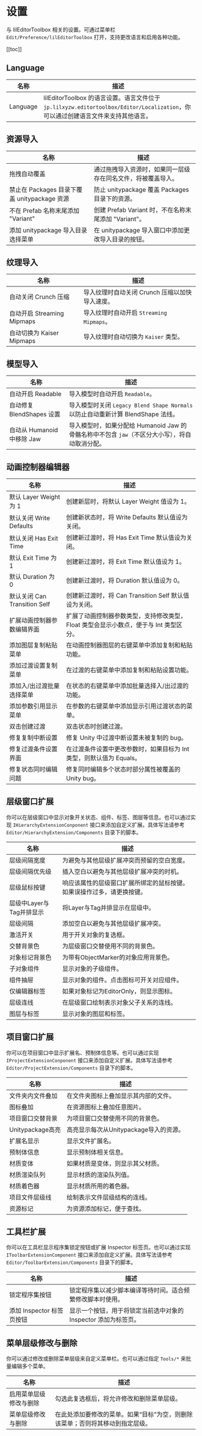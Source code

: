 ﻿# 设置

与 lilEditorToolbox 相关的设置。可通过菜单栏 `Edit/Preference/lilEditorToolbox` 打开，支持更改语言和启用各种功能。

[[toc]]

## Language

|名称|描述|
|-|-|
|Language|lilEditorToolbox 的语言设置。语言文件位于 `jp.lilxyzw.editortoolbox/Editor/Localization`，你可以通过创建语言文件来支持其他语言。|

## 资源导入

|名称|描述|
|-|-|
|拖拽自动覆盖|通过拖拽导入资源时，如果同一层级存在同名文件，将被覆盖导入。|
|禁止在 Packages 目录下覆盖 unitypackage 资源|防止 unitypackage 覆盖 Packages 目录下的资源。|
|不在 Prefab 名称末尾添加 "Variant"|创建 Prefab Variant 时，不在名称末尾添加 "Variant"。|
|添加 unitypackage 导入目录选择菜单|在 unitypackage 导入窗口中添加更改导入目录的按钮。|

## 纹理导入

|名称|描述|
|-|-|
|自动关闭 Crunch 压缩|导入纹理时自动关闭 Crunch 压缩以加快导入速度。|
|自动开启 Streaming Mipmaps|导入纹理时自动开启 `Streaming Mipmaps`。|
|自动切换为 Kaiser Mipmaps|导入纹理时自动切换为 `Kaiser` 类型。|

## 模型导入

|名称|描述|
|-|-|
|自动开启 Readable|导入模型时自动开启 `Readable`。|
|自动修复 BlendShapes 设置|导入模型时关闭 `Legacy Blend Shape Normals` 以防止自动重新计算 BlendShape 法线。|
|自动从 Humanoid 中移除 Jaw|导入模型时，如果分配给 Humanoid Jaw 的骨骼名称中不包含 `jaw`（不区分大小写），将自动取消分配。|

## 动画控制器编辑器

|名称|描述|
|-|-|
|默认 Layer Weight 为 1|创建新层时，将默认 Layer Weight 值设为 1。|
|默认关闭 Write Defaults|创建新状态时，将 Write Defaults 默认值设为关闭。|
|默认关闭 Has Exit Time|创建新过渡时，将 Has Exit Time 默认值设为关闭。|
|默认 Exit Time 为 1|创建新过渡时，将 Exit Time 默认值设为 1。|
|默认 Duration 为 0|创建新过渡时，将 Duration 默认值设为 0。|
|默认关闭 Can Transition Self|创建新过渡时，将 Can Transition Self 默认值设为关闭。|
|扩展动画控制器参数编辑界面|扩展了动画控制器参数类型，支持修改类型，Float 类型会显示小数点，便于与 Int 类型区分。|
|添加图层复制粘贴菜单|在动画控制器图层的右键菜单中添加复制和粘贴功能。|
|添加过渡设置复制菜单|在过渡的右键菜单中添加复制和粘贴设置功能。|
|添加入/出过渡批量选择菜单|在状态的右键菜单中添加批量选择入/出过渡的功能。|
|添加参数引用显示菜单|在参数的右键菜单中添加显示引用过渡状态的菜单。|
|双击创建过渡|双击状态时创建过渡。|
|修复复制中断设置|修复 Unity 中过渡中断设置未被复制的 bug。|
|修复过渡条件设置界面|在过渡条件设置中更改参数时，如果目标为 Int 类型，则默认值为 Equals。|
|修复状态同时编辑问题|修复同时编辑多个状态时部分属性被覆盖的 Unity bug。|

## 层级窗口扩展

你可以在层级窗口中显示对象开关状态、组件、标签、图层等信息。也可以通过实现 `IHierarchyExtensionConponent` 接口来添加自定义扩展。具体写法请参考 `Editor/HierarchyExtension/Components` 目录下的脚本。

|名称|描述|
|-|-|
|层级间隔宽度|为避免与其他层级扩展冲突而预留的空白宽度。|
|层级间隔优先级|插入空白以避免与其他层级扩展冲突的时机。|
|层级鼠标按键|响应该属性的层级窗口扩展所绑定的鼠标按键。如果误操作过多，请更换按键。|
|层级中Layer与Tag并排显示|将Layer与Tag并排显示在层级中。|
|层级间隔|添加空白以避免与其他层级扩展冲突。|
|激活开关|用于开关对象的复选框。|
|交替背景色|为层级窗口交替使用不同的背景色。|
|对象标记背景色|为带有ObjectMarker的对象应用背景色。|
|子对象组件|显示对象的子级组件。|
|组件抽屉|显示对象的组件。点击图标可开关对应组件。|
|仅编辑器标签|如果对象标记为EditorOnly，则显示图标。|
|层级连线|在层级窗口绘制表示对象父子关系的连线。|
|图层与标签|显示对象的图层和标签。|

## 项目窗口扩展

你可以在项目窗口中显示扩展名、预制体信息等。也可以通过实现 `IProjectExtensionConponent` 接口来添加自定义扩展。具体写法请参考 `Editor/ProjectExtension/Components` 目录下的脚本。

|名称|描述|
|-|-|
|文件夹内文件叠加|在文件夹图标上叠加显示其内部的文件。|
|图标叠加|在资源图标上叠加任意图片。|
|项目窗口交替背景|为项目窗口交替使用不同的背景色。|
|Unitypackage高亮|高亮显示每次从Unitypackage导入的资源。|
|扩展名显示|显示文件扩展名。|
|预制体信息|显示预制体相关信息。|
|材质变体|如果材质是变体，则显示其父材质。|
|材质渲染队列|显示材质的渲染队列值。|
|材质着色器|显示材质所用的着色器。|
|项目文件层级线|绘制表示文件层级结构的连线。|
|资源标记|为资源添加标记，便于查找。|

## 工具栏扩展

你可以在工具栏显示程序集锁定按钮或扩展 Inspector 标签页。也可以通过实现 `IToolbarExtensionComponent` 接口来添加自定义扩展。具体写法请参考 `Editor/ToolbarExtension/Components` 目录下的脚本。

|名称|描述|
|-|-|
|锁定程序集按钮|锁定程序集以减少脚本编译等待时间。适合频繁修改脚本时使用。|
|添加 Inspector 标签页按钮|显示一个按钮，用于将锁定当前选中对象的 Inspector 添加为标签页。|

## 菜单层级修改与删除

你可以通过修改或删除菜单层级来自定义菜单栏。也可以通过指定 `Tools/*` 来批量编辑多个菜单。

|名称|描述|
|-|-|
|启用菜单层级修改与删除|勾选此复选框后，将允许修改和删除菜单层级。|
|菜单层级修改与删除|在此处添加要修改的菜单。如果“目标”为空，则删除该菜单；否则将其移动到指定层级。|

